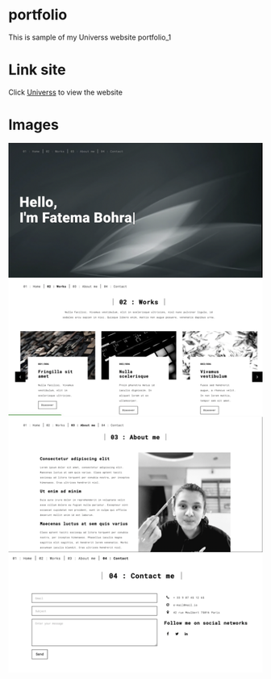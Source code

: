 # portfolio
This is sample of my Universs website portfolio_1
# Link site
Click [Universs](http://fatemabohra.pythonanywhere.com/) to view the website 

# Images
<img src='Images_of_web/Home.png'>
<img src='Images_of_web/Works.png'>
<img src='Images_of_web/AboutMe.png'>
<img src='Images_of_web/Contacts.png'>
